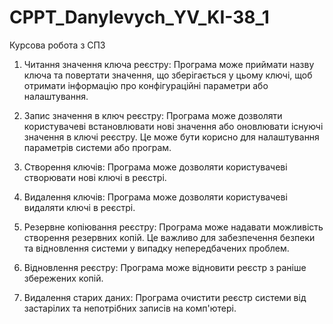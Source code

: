 # CPPT_Danylevych_YV_KI-38_1
Курсова робота з СПЗ

1) Читання значення ключа реєстру: Програма може приймати назву ключа та повертати значення, що зберігається у цьому ключі, щоб отримати інформацію про конфігураційні параметри або налаштування.

2) Запис значення в ключ реєстру: Програма може дозволяти користувачеві встановлювати нові значення або оновлювати існуючі значення в ключі реєстру. Це може бути корисно для налаштування параметрів системи або програм.

3) Створення ключів: Програма може дозволяти користувачеві створювати нові ключі в реєстрі. 

4) Видалення ключів: Програма може дозволяти користувачеві видаляти ключі в реєстрі. 

5) Резервне копіювання реєстру: Програма може надавати можливість створення резервних копій. Це важливо для забезпечення безпеки та відновлення системи у випадку непередбачених проблем.

6) Відновлення реєстру: Програма може відновити реєстр з раніше збережених копій.
 
7) Видалення старих даних: Програма очистити реєстр системи від застарілих та непотрібних записів на комп'ютері.
